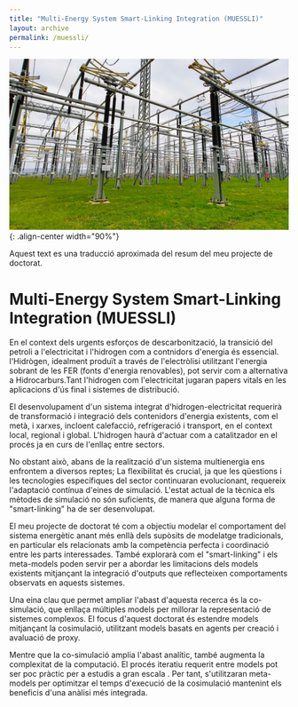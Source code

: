 ```yaml
---
title: "Multi-Energy System Smart-Linking Integration (MUESSLI)"
layout: archive
permalink: /muessli/
---
```

![styled-image](/images/aachen.jpeg){: .align-center width="90%"}
<br>

Aquest text es una traducció aproximada del resum del meu projecte de doctorat.

# Multi-Energy System Smart-Linking Integration (MUESSLI)

En el context dels urgents esforços de descarbonització, la transició del petroli a l'electricitat i l'hidrogen com a contnidors d'energia és essencial. l'Hidrògen, idealment produït a través de l'electròlisi utilitzant l'energia sobrant de les FER (fonts d'energia renovables), pot servir com a alternativa a
Hidrocarburs.Tant l'hidrogen com l'electricitat jugaran papers vitals en les aplicacions d'ús final i sistemes de distribució.

El desenvolupament d'un sistema integrat d'hidrogen-electricitat requerirà de
transformació i integració dels contenidors d'energia existents, com el metà, i
xarxes, incloent calefacció, refrigeració i transport, en el context local, regional i global. L'hidrogen haurà d'actuar com a catalitzador en el procés ja en curs de l'enllaç entre sectors. 

No obstant això, abans de la realització d'un sistema multienergia ens enfrontem a diversos reptes; La flexibilitat és crucial, ja que les qüestions i les tecnologies específiques del sector continuaran evolucionant, requereix l'adaptació contínua d'eines de simulació. L'estat actual de la tècnica
els mètodes de simulació no són suficients, de manera que alguna forma de "smart-linking" ha de ser desenvolupat.

El meu projecte de doctorat té com a objectiu modelar el comportament del sistema energètic anant més enllà dels supòsits de modelatge tradicionals, en particular els relacionats amb la competència perfecta i coordinació entre les parts interessades. També explorarà com el  "smart-linking" i els meta-models 
poden servir per a abordar les limitacions dels models existents mitjançant la integració d'outputs que reflecteixen comportaments observats en aquests sistemes.

Una eina clau que permet ampliar l'abast d'aquesta recerca és la co-simulació, que
enllaça múltiples models per millorar la representació de sistemes complexos. El focus d'aquest doctorat és estendre models mitjançant la cosimulació, utilitzant models basats en agents per creació i avaluació de proxy.

Mentre que la co-simulació amplia l'abast analític, també augmenta la complexitat de la  computació. El procés iteratiu requerit entre models pot ser poc pràctic per a estudis a gran escala . Per tant, s'utilitzaran meta-models per optimitzar el temps d'execució de la cosimulació mantenint els beneficis d'una anàlisi més integrada.
